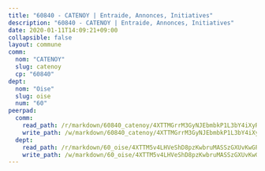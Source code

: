 ```yaml
---
title: "60840 - CATENOY | Entraide, Annonces, Initiatives"
description: "60840 - CATENOY | Entraide, Annonces, Initiatives"
date: 2020-01-11T14:09:21+09:00
collapsible: false
layout: commune
comm:
  nom: "CATENOY"
  slug: catenoy
  cp: "60840"
dept:
  nom: "Oise"
  slug: oise
  num: "60"
peerpad:
  comm:
    read_path: /r/markdown/60840_catenoy/4XTTMGrrM3GyNJEbmbkP1L3bY4iXyR9e8RNhNToMqgpXZYjKb
    write_path: /w/markdown/60840_catenoy/4XTTMGrrM3GyNJEbmbkP1L3bY4iXyR9e8RNhNToMqgpXZYjKb-K3TgV7QXbyjAWF9RiCQy6xnweDxxN7VkHeCQN1vMLx2uVYdu43uaYfTWr5RpT5tSQhKKY13wtGGx5gyfTqehmtLiYeaWbnERJrMB7xPFWgjb9jUTLW62ai4vpPbh8sn2HHhg1pkm
  dept:
    read_path: /r/markdown/60_oise/4XTTM5v4LHVeShD8pzKwbruMASSzGXUvKwGPyPNR6Aq6aruGY
    write_path: /w/markdown/60_oise/4XTTM5v4LHVeShD8pzKwbruMASSzGXUvKwGPyPNR6Aq6aruGY-K3TgTfEPmBuMGxs3WizC7aafmuSUvuvwsE7nM986pS4fEczEhokrfL1mXNtU722XatpEcDhfhLf5xd24JkCKBD4DcQHeF5CYjEkAVzDN3PuQerZfYGZ5zy2XFcJNh2Z1pYjLoQTn
---
```


